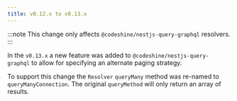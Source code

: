 ```yaml
---
title: v0.12.x to v0.13.x
---
```


:::note
This change only affects `@codeshine/nestjs-query-graphql` resolvers.
:::

In the `v0.13.x` a new feature was added to `@codeshine/nestjs-query-graphql` to allow for specifying an alternate paging strategy.

To support this change the `Resolver` `queryMany` method was re-named to `queryManyConnection`. The original `queryMethod` will only return an array of results.
